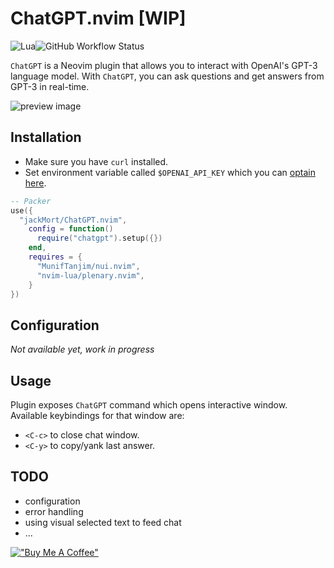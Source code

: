 # ChatGPT.nvim [WIP]

![Lua](https://img.shields.io/badge/Made%20with%20Lua-blueviolet.svg?style=for-the-badge&logo=lua)![GitHub Workflow Status](https://img.shields.io/github/workflow/status/jackMort/ChatGPT.nvim/default?style=for-the-badge)

`ChatGPT` is a Neovim plugin that allows you to interact with OpenAI's GPT-3 language model.
With `ChatGPT`, you can ask questions and get answers from GPT-3 in real-time.

![preview image](https://github.com/jackMort/ChatGPT.nvim/blob/media/preview.png)
## Installation

- Make sure you have `curl` installed.
- Set environment variable called `$OPENAI_API_KEY` which you can [optain
here](https://beta.openai.com/account/api-keys).

```lua
-- Packer
use({
  "jackMort/ChatGPT.nvim",
    config = function()
      require("chatgpt").setup({})
    end,
    requires = {
      "MunifTanjim/nui.nvim",
      "nvim-lua/plenary.nvim",
    }
})
```

## Configuration

_Not available yet, work in progress_

## Usage

Plugin exposes `ChatGPT` command which opens interactive window. Available keybindings for that window are:
- `<C-c>` to close chat window.
- `<C-y>` to copy/yank last answer.

## TODO

- configuration
- error handling
- using visual selected text to feed chat
- ...


[!["Buy Me A Coffee"](https://www.buymeacoffee.com/assets/img/custom_images/orange_img.png)](https://www.buymeacoffee.com/jackMort)
